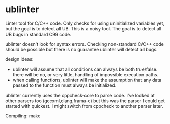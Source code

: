 ublinter
========

Linter tool for C/C++ code. Only checks for using uninitialized variables yet, but the goal is to detect all UB. This is a noisy tool. The goal is to detect all UB bugs in standard C99 code.

ublinter doesn't look for syntax errors. Checking non-standard C/C++ code should be possible but there is no guarantee ublinter will detect all bugs.

design ideas:
 * ublinter will assume that all conditions can always be both true/false. there will be no, or very little, handling of impossible execution paths.
 * when calling functions, ublinter will make the assumption that any data passed to the function must always be initialized.

ublinter currently uses the cppcheck-core to parse code. I've looked at other parsers too (gccxml,clang,frama-c) but this was the parser I could get started with quickest. I might switch from cppcheck to another parser later.

Compiling:
	make

